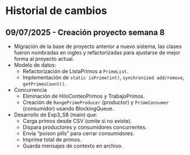 # Historial de cambios

## 09/07/2025 - Creación proyecto semana 8
- Migración de la base de proyecto anterior a nuevo sistema, las clases fueron nombradas en ingles y refactorizadas para ajustarse de mejor forma al proyecto actual.
- Modelo de datos:
    - Refactorización de ListaPrimos a `PrimeList`.
    - Implementación de `static isPrime(int)`, `synchronized add/remove`, `getPrimesCount()`.
- Concurrencia
    - Eliminación de HiloConteoPrimos y TrabajoPrimos.
    - Creación de `RangePrimeProducer` (productor) y `PrimeConsumer` (consumidor) usando BlockingQueue<Integer>.
- Desarrollo de Exp3_S8 (main) que:
    - Carga primos desde CSV (omite si no existe).
    - Dispara productores y consumidores concurrentes.
    - Envía “poison pills” para cerrar consumidores.
    - Imprime total de primos.
    - Guarda mensajes de contexto en archivo.

